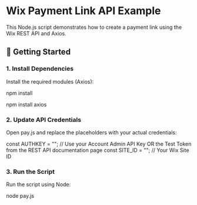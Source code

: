 # Wix Payment Link API Example

This Node.js script demonstrates how to create a payment link using the Wix REST API and Axios.

## 🚀 Getting Started

### 1. Install Dependencies

Install the required modules (Axios):

npm install


npm install axios

### 2. Update API Credentials
Open pay.js and replace the placeholders with your actual credentials:

const AUTHKEY = ""; // Use your Account Admin API Key OR the Test Token from the REST API documentation page
const SITE_ID = ""; // Your Wix Site ID

### 3. Run the Script
Run the script using Node:

node pay.js

